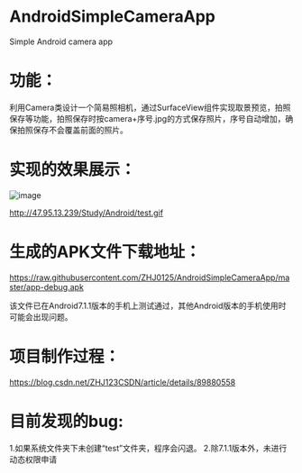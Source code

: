 # AndroidSimpleCameraApp
Simple Android camera app

# 功能：

利用Camera类设计一个简易照相机，通过SurfaceView组件实现取景预览，拍照保存等功能，拍照保存时按camera+序号.jpg的方式保存照片，序号自动增加，确保拍照保存不会覆盖前面的照片。

# 实现的效果展示：

![image](https://raw.githubusercontent.com/ZHJ0125/AndroidSimpleCameraApp/master/%E6%95%88%E6%9E%9C%E5%9B%BE.gif)

http://47.95.13.239/Study/Android/test.gif

# 生成的APK文件下载地址：

https://raw.githubusercontent.com/ZHJ0125/AndroidSimpleCameraApp/master/app-debug.apk

该文件已在Android7.1.1版本的手机上测试通过，其他Android版本的手机使用时可能会出现问题。

# 项目制作过程：

https://blog.csdn.net/ZHJ123CSDN/article/details/89880558


# 目前发现的bug:
  1.如果系统文件夹下未创建“test”文件夹，程序会闪退。
  2.除7.1.1版本外，未进行动态权限申请
